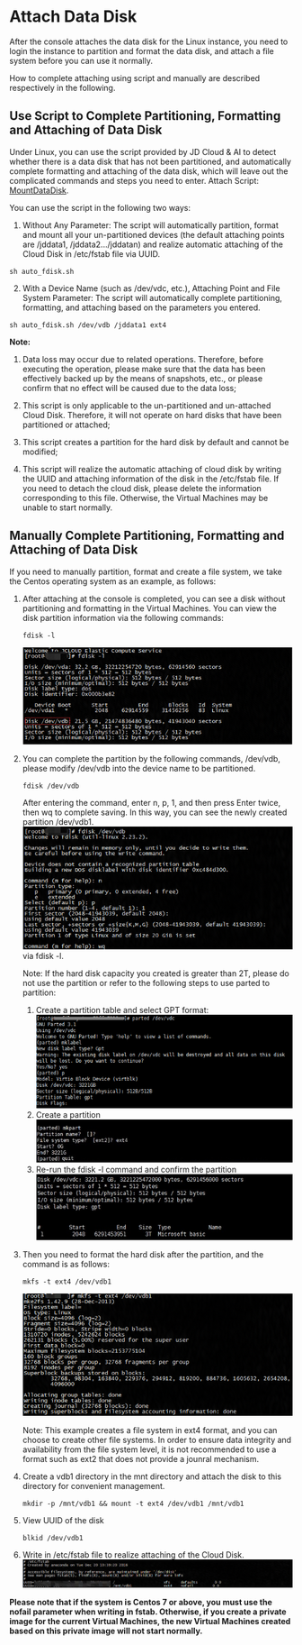 # Attach Data Disk
After the console attaches the data disk for the Linux instance, you need to login the instance to partition and format the data disk, and attach a file system before you can use it normally.

How to complete attaching using script and manually are described respectively in the following.

## Use Script to Complete Partitioning, Formatting and Attaching of Data Disk
Under Linux, you can use the script provided by JD Cloud & AI to detect whether there is a data disk that has not been partitioned, and automatically complete formatting and attaching of the data disk, which will leave out the complicated commands and steps you need to enter.
Attach Script: [MountDataDisk][1].

You can use the script in the following two ways:

1. Without Any Parameter: The script will automatically partition, format and mount all your un-partitioned devices (the default attaching points are /jddata1, /jddata2.../jddatan) and realize automatic attaching of the Cloud Disk in /etc/fstab file via UUID.
```
sh auto_fdisk.sh
```
2. With a Device Name (such as /dev/vdc, etc.), Attaching Point and File System Parameter: The script will automatically complete partitioning, formatting, and attaching based on the parameters you entered.
```
sh auto_fdisk.sh /dev/vdb /jddata1 ext4
```

**Note:**

1. Data loss may occur due to related operations. Therefore, before executing the operation, please make sure that the data has been effectively backed up by the means of snapshots, etc., or please confirm that no effect will be caused due to the data loss;

2. This script is only applicable to the un-partitioned and un-attached Cloud Disk. Therefore, it will not operate on hard disks that have been partitioned or attached;

3. This script creates a partition for the hard disk by default and cannot be modified;

4. This script will realize the automatic attaching of cloud disk by writing the UUID and attaching information of the disk in the /etc/fstab file. If you need to detach the cloud disk, please delete the information corresponding to this file. Otherwise, the Virtual Machines may be unable to start normally.

## Manually Complete Partitioning, Formatting and Attaching of Data Disk
If you need to manually partition, format and create a file system, we take the Centos operating system as an example, as follows:

1. After attaching at the console is completed, you can see a disk without partitioning and formatting in the Virtual Machines. You can view the disk partition information via the following commands:
	
	```
	fdisk -l
	```
	![](../../../../image/vm/Getting-Start-Linux-mount.png)

2. You can complete the partition by the following commands, /dev/vdb, please modify /dev/vdb into the device name to be partitioned.

	```
	fdisk /dev/vdb
	```
	After entering the command, enter n, p, 1, and then press Enter twice, then wq to complete saving. In this way, you can see the newly created partition /dev/vdb1. <br>![](../../../../image/vm/Getting-Start-Linux-mount1.png) via fdisk -l.
	
	Note: If the hard disk capacity you created is greater than 2T, please do not use the partition or refer to the following steps to use parted to partition:

	1) Create a partition table and select GPT format: <br>![](../../../../image/vm/Getting-Start-Linux-mount2.png)<br>
	2) Create a partition <br>![](../../../../image/vm/Getting-Start-Linux-mount3.png)<br>
	3) Re-run the fdisk -l command and confirm the partition <br>![](../../../../image/vm/Getting-Start-Linux-mount4.png)

3. Then you need to format the hard disk after the partition, and the command is as follows:

	```
	mkfs -t ext4 /dev/vdb1
	```
	![](../../../../image/vm/Getting-Start-Linux-mount5.png)

	Note: This example creates a file system in ext4 format, and you can choose to create other file systems. In order to ensure data integrity and availability from the file system level, it is not recommended to use a format such as ext2 that does not provide a jounral mechanism.

4. Create a vdb1 directory in the mnt directory and attach the disk to this directory for convenient management.

	```
	mkdir -p /mnt/vdb1 && mount -t ext4 /dev/vdb1 /mnt/vdb1
	```

5. View UUID of the disk
	
	```
	blkid /dev/vdb1
	```

6. Write in /etc/fstab file to realize attaching of the Cloud Disk.
	![](../../../../image/vm/Getting-Start-Linux-mount6.png)

 **Please note that if the system is Centos 7 or above, you must use the nofail parameter when writing in fstab. Otherwise, if you create a private image for the current Virtual Machines, the new Virtual Machines created based on this private image will not start normally.** 

  [1]: https://iaas-cns-download.oss.cn-north-1.jcloudcs.com/DOCS/auto_fdisk.sh